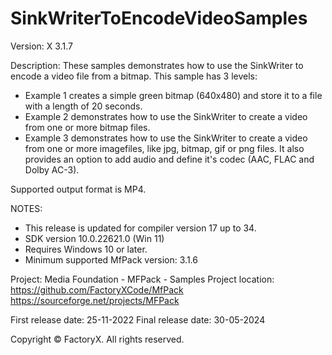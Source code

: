 # SinkWriterToEncodeVideoSamples

Version: X 3.1.7

Description:
  These samples demonstrates how to use the SinkWriter to encode a video file from a bitmap.
  This sample has 3 levels:
  - Example 1 creates a simple green bitmap (640x480) and store it to a file with a length of 20 seconds.
  - Example 2 demonstrates how to use the SinkWriter to create a video from one or more bitmap files.
  - Example 3 demonstrates how to use the SinkWriter to create a video from one or more imagefiles, 
    like jpg, bitmap, gif or png files. It also provides an option to add audio and define it's codec (AAC, FLAC and Dolby AC-3).
 

Supported output format is MP4.

NOTES:
 - This release is updated for compiler version 17 up to 34.
 - SDK version 10.0.22621.0 (Win 11)
 - Requires Windows 10 or later.
 - Minimum supported MfPack version: 3.1.6

Project: Media Foundation - MFPack - Samples
Project location: https://github.com/FactoryXCode/MfPack
                  https://sourceforge.net/projects/MFPack

First release date: 25-11-2022
Final release date: 30-05-2024

Copyright © FactoryX. All rights reserved.





